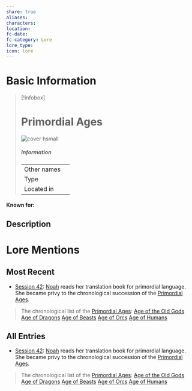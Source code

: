 ```yaml
---
share: true
aliases: 
characters: 
location: 
fc-date: 
fc-category: Lore
lore_type: 
icon: lore
---
```

# Basic Information
> [!infobox]
> # Primordial Ages
> ![cover hsmall](insertimage.png)
> ##### Information
> |   |  |
> | ---- | ---- |
> | Other names | |
> | Type||
> | Located in | |
#### Known for:
## Description
# Lore Mentions
## Most Recent
- [Session 42](../../Session%20Log/Session%2042.md): [Noah](Noah%20Skie.md) reads her translation book for primordial language. She became privy to the chronological succession of the [Primordial Ages](Primordial%20Ages.md).
> The chronological list of the [Primordial Ages](Primordial%20Ages.md):
> [Age of the Old Gods](Age%20of%20the%20Old%20Gods.md)
> [Age of Dragons](Age%20of%20Dragons.md)
> [Age of Beasts](Age%20of%20Beasts.md)
> [Age of Orcs](Age%20of%20Orcs.md)
> [Age of Humans](Age%20of%20Humans.md)

## All Entries
- [Session 42](../../Session%20Log/Session%2042.md): [Noah](Noah%20Skie.md) reads her translation book for primordial language. She became privy to the chronological succession of the [Primordial Ages](Primordial%20Ages.md).
> The chronological list of the [Primordial Ages](Primordial%20Ages.md):
> [Age of the Old Gods](Age%20of%20the%20Old%20Gods.md)
> [Age of Dragons](Age%20of%20Dragons.md)
> [Age of Beasts](Age%20of%20Beasts.md)
> [Age of Orcs](Age%20of%20Orcs.md)
> [Age of Humans](Age%20of%20Humans.md)
